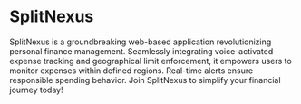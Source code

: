 # SplitNexus

SplitNexus is a groundbreaking web-based application revolutionizing personal finance management. Seamlessly integrating voice-activated expense tracking and geographical limit enforcement, it empowers users to monitor expenses within defined regions. Real-time alerts ensure responsible spending behavior. Join SplitNexus to simplify your financial journey today!
